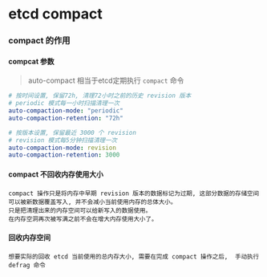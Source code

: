 # etcd compact
### compact 的作用

#### compcat 参数

> auto-compact 相当于etcd定期执行 `compact` 命令

```yaml
# 按时间设置, 保留72h, 清理72小时之前的历史 revision 版本
# periodic 模式每一小时扫描清理一次
auto-compaction-mode: "periodic"
auto-compaction-retention: "72h"

# 按版本设置, 保留最近 3000 个 revision
# revision 模式每5分钟扫描清理一次
auto-compaction-mode: revision
auto-compaction-retention: 3000
```

#### compact 不回收内存使用大小

```
compact 操作只是将内存中早期 revision 版本的数据标记为过期, 这部分数据的存储空间可以被新数据覆盖写入, 并不会减小当前使用内存的总体大小。
只是把清理出来的内存空间可以给新写入的数据使用。
在内存空洞再次被写满之前不会在增大内存使用大小了。
```

#### 回收内存空间

```
想要实际的回收 etcd 当前使用的总内存大小, 需要在完成 compact 操作之后,  手动执行 defrag 命令 
```